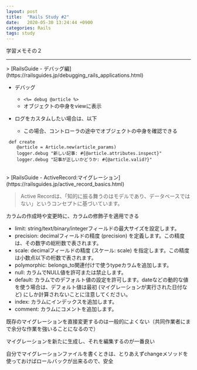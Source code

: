 ```yaml
---
layout: post
title:  "Rails Study #2"
date:   2020-05-30 13:24:44 +0900
categories: Rails
tags: study
---
```


学習メモその２


<hr>
> [RailsGuide - デバッグ編](https://railsguides.jp/debugging_rails_applications.html)

- デバッグ
    - `<%= debug @article %>`
    - オブジェクトの中身をviewに表示

- ログをカスタムしたい場合は、以下
  - この場合、コントローラの途中でオブジェクトの中身を確認できる

~~~
 def create
    @article = Article.new(article_params)
    logger.debug "新しい記事: #{@article.attributes.inspect}"
    logger.debug "記事が正しいかどうか: #{@article.valid?}"
~~~

<br>
> [RailsGuide - ActiveRecord:マイグレーション](https://railsguides.jp/active_record_basics.html)


> Active Recordは、「知的に振る舞うのはモデルであり、データベースではない」というコンセプトに基づいています。

カラムの作成時や変更時に、カラムの修飾子を適用できる

- limit: string/text/binary/integerフィールドの最大サイズを設定します。
- precision: decimalフィールドの精度 (precision) を定義します。この精度は、その数字の総桁数で表されます。
- scale: decimalフィールドの精度 (スケール: scale) を指定します。この精度は小数点以下の桁数で表されます。
- polymorphic: belongs_to関連付けで使うtypeカラムを追加します。
- null: カラムでNULL値を許可または禁止します。
- default: カラムでのデフォルト値の設定を許可します。dateなどの動的な値を使う場合は、デフォルト値は最初 (マイグレーションが実行された日付など) にしか計算されないことに注意してください。
- index: カラムにインデックスを追加します。
- comment: カラムにコメントを追加します。

既存のマイグレーションを直接変更するのは一般的によくない（共同作業者にまで余分な作業を強いることになるので）


マイグレーションを新たに生成し、それを編集するのが一番良い

自分でマイグレーションファイルを書くときは、とりあえずchangeメソッドを使っておけばロールバックが出来るので、安全



